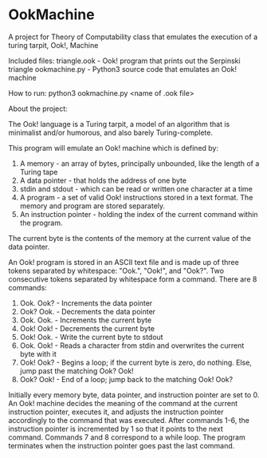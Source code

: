 # OokMachine
A project for Theory of Computability class that emulates the execution of a turing tarpit, Ook!, Machine

Included files: triangle.ook  -  Ook! program that prints out the Serpinski triangle
ookmachine.py -  Python3 source code that emulates an Ook! machine

How to run:
python3 ookmachine.py <name of .ook file>

About the project:

The Ook! language is a Turing tarpit, a model of an algorithm that is minimalist and/or humorous, and also barely Turing-complete.

This program will emulate an Ook! machine which is defined by:
1. A memory - an array of bytes, principally unbounded, like the length of a Turing tape
2. A data pointer - that holds the address of one byte
3. stdin and stdout - which can be read or written one character at a time
4. A program - a set of valid Ook! instructions stored in a text format. The memory and program are stored separately.
5. An instruction pointer - holding the index of the current command within the program.

The current byte is the contents of the memory at the current value of the data pointer.

An Ook! program is stored in an ASCII text file and is made up of three tokens separated by whitespace: "Ook.", "Ook!", and "Ook?". Two consecutive tokens separated by whitespace form a command. There are 8 commands:
1. Ook. Ook?   -     Increments the data pointer
2. Ook? Ook.   -     Decrements the data pointer
3. Ook. Ook.   -     Increments the current byte
4. Ook! Ook!   -     Decrements the current byte
5. Ook! Ook.   -     Write the current byte to stdout
6. Ook. Ook!   -     Reads a character from stdin and overwrites the current byte with it
7. Ook! Ook?   -     Begins a loop; if the current byte is zero, do nothing. Else, jump past the matching Ook? Ook!
8. Ook? Ook!   -     End of a loop; jump back to the matching Ook! Ook?

Initially every memory byte, data pointer, and instruction pointer are set to 0. An Ook! machine decides the meaning of the command at the current instruction pointer, executes it, and adjusts the instruction pointer accordingly to the command that was executed. After commands 1-6, the instruction pointer is incremented by 1 so that it points to the next command. Commands 7 and 8 correspond to a while loop. The program terminates when the instruction pointer goes past the last command.
